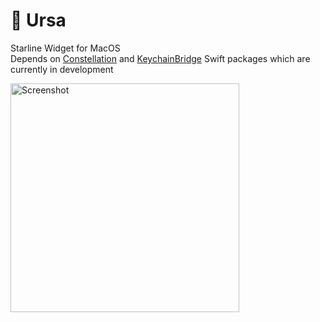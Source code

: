# 🌠 Ursa
Starline Widget for MacOS\
Depends on [Constellation](https://github.com/lesterrry/constellation) and [KeychainBridge](https://github.com/lesterrry/keychainbridge) Swift packages which are currently in development

<img width="366" alt="Screenshot" src="https://github.com/lesterrry/Ursa/assets/45698501/3e01740b-52ac-4289-8adc-0443016a1b2c">
